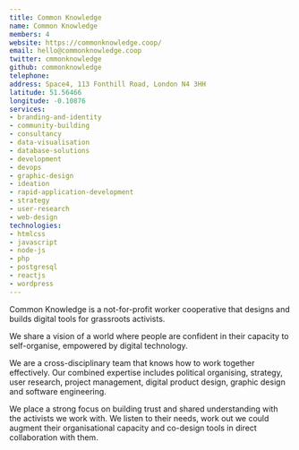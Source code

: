 ```yaml
---
title: Common Knowledge
name: Common Knowledge
members: 4
website: https://commonknowledge.coop/
email: hello@commonknowledge.coop
twitter: cmmonknowledge
github: commonknowledge
telephone:
address: Space4, 113 Fonthill Road, London N4 3HH
latitude: 51.56466
longitude: -0.10876
services:
- branding-and-identity
- community-building
- consultancy
- data-visualisation
- database-solutions
- development
- devops
- graphic-design
- ideation
- rapid-application-development
- strategy
- user-research
- web-design
technologies:
- htmlcss
- javascript
- node-js
- php
- postgresql
- reactjs
- wordpress
---
```


Common Knowledge is a not-for-profit worker cooperative that designs and builds digital tools for grassroots activists.

We share a vision of a world where people are confident in their capacity to self-organise, empowered by digital technology.

We are a cross-disciplinary team that knows how to work together effectively. Our combined expertise includes political organising, strategy, user research, project management, digital product design, graphic design and software engineering.

We place a strong focus on building trust and shared understanding with the activists we work with. We listen to their needs, work out we could augment their organisational capacity and co-design tools in direct collaboration with them.
